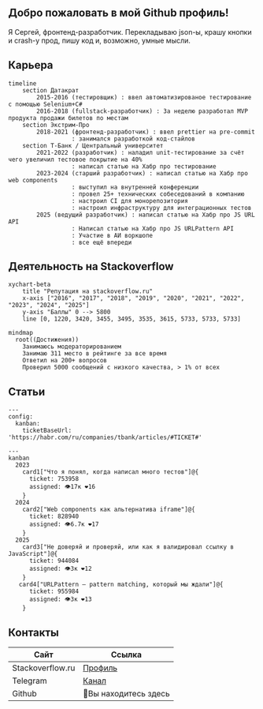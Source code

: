 ## Добро пожаловать в мой Github профиль!

Я Сергей, фронтенд-разработчик. Перекладываю json-ы, крашу кнопки и crash-у прод, пишу код и, возможно, умные мысли.

## Карьера

```mermaid
timeline
    section Датакрат
        2015-2016 (тестировщик) : ввел автоматизированое тестирование с помощью Selenium+C#
        2016-2018 (fullstack-разработчик) : За неделю разработал MVP продукта продажи билетов по местам
    section Экстрим-Про
        2018-2021 (фронтенд-разработчик) : ввел prettier на pre-commit
                  : занимался разработкой код-стайлов
    section Т-Банк / Центральный университет
        2021-2022 (разработчик) : наладил unit-тестирование за счёт чего увеличил тестовое покрытие на 40%
                  : написал статью на Хабр про тестирование
        2023-2024 (старший разработчик) : написал статью на Хабр про web components
                  : выступил на внутренней конференции
                  : провел 25+ технических собеседований в компанию
                  : настроил CI для монорепозитория
                  : настроил инфраструктуру для интеграционных тестов
        2025 (ведущий разработчик) : написал статью на Хабр про JS URL API
                  : Написал статью на Хабр про JS URLPattern API
                  : Участие в АИ воркшопе
                  : все ещё впереди
```


## Деятельность на Stackoverflow 

```mermaid
xychart-beta
    title "Репутация на stackoverflow.ru"
    x-axis ["2016", "2017", "2018", "2019", "2020", "2021", "2022", "2023", "2024", "2025"]
    y-axis "Баллы" 0 --> 5800
    line [0, 1220, 3420, 3455, 3495, 3535, 3615, 5733, 5733, 5733]
```

```mermaid
mindmap
  root((Достижения))
    Занимаюсь модераторированием
    Занимаю 311 место в рейтинге за все время
    Ответил на 200+ вопросов
    Проверил 5000 сообщений с низкого качества, > 1% от всех
```

## Статьи

```mermaid
---
config:
  kanban:
    ticketBaseUrl: 'https://habr.com/ru/companies/tbank/articles/#TICKET#'

---
kanban
  2023
    card1["Что я понял, когда написал много тестов"]@{
      ticket: 753958
      assigned: 👁17к ❤️16
    }
  2024
    card2["Web components как альтернатива iframe"]@{
      ticket: 828940
      assigned: 👁6.7к ❤️17
    }
  2025
    card3["Не доверяй и проверяй, или как я валидировал ссылку в JavaScript"]@{
      ticket: 944084
      assigned: 👁3к ❤️12
    }
   card4["URLPattern — pattern matching, который мы ждали"]@{
      ticket: 955984
      assigned: 👁3к ❤️13
    }
```


## Контакты

| Сайт | Ссылка |
| ------ | ----------- |
| Stackoverflow.ru   | [Профиль](https://ru.stackoverflow.com/users/203140/sergey-glazirin) |
| Telegram | [Канал](https://t.me/pet_project_sematary) |
| Github | 📍Вы находитесь здесь |
